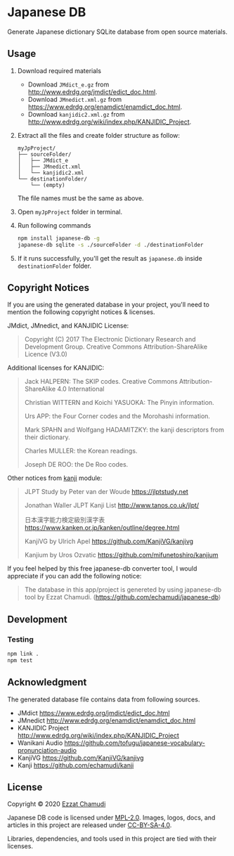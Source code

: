 # Japanese DB

Generate Japanese dictionary SQLite database from open source materials.

## Usage

1. Download required materials
    - Download `JMdict_e.gz` from http://www.edrdg.org/jmdict/edict_doc.html.
    - Download `JMnedict.xml.gz` from https://www.edrdg.org/enamdict/enamdict_doc.html.
    - Download `kanjidic2.xml.gz` from http://www.edrdg.org/wiki/index.php/KANJIDIC_Project.

1. Extract all the files and create folder structure as follow:
    ```
    myJpProject/
    ├── sourceFolder/
    │   ├── JMdict_e
    │   ├── JMnedict.xml
    │   └── kanjidic2.xml
    └── destinationFolder/
        └── (empty)
    ```

    The file names must be the same as above.

1. Open `myJpProject` folder in terminal.

1. Run following commands

    ```sh
    npm install japanese-db -g
    japanese-db sqlite -s ./sourceFolder -d ./destinationFolder
    ```

1. If it runs successfully, you'll get the result as `japanese.db` inside `destinationFolder` folder.

## Copyright Notices

If you are using the generated database in your project, you'll need to mention the following copyright notices & licenses.

JMdict, JMnedict, and KANJIDIC License:

> Copyright (C) 2017 The Electronic Dictionary Research and Development Group. Creative Commons Attribution-ShareAlike Licence (V3.0)

Additional licenses for KANJIDIC:

> Jack HALPERN: The SKIP codes. Creative Commons Attribution-ShareAlike 4.0 International
> 
> Christian WITTERN and Koichi YASUOKA: The Pinyin information.
> 
> Urs APP: the Four Corner codes and the Morohashi information.
> 
> Mark SPAHN and Wolfgang HADAMITZKY: the kanji descriptors from their dictionary.
> 
> Charles MULLER: the Korean readings.
> 
> Joseph DE ROO: the De Roo codes.

Other notices from [kanji](https://github.com/echamudi/kanji) module:

> JLPT Study by Peter van der Woude https://jlptstudy.net
>
> Jonathan Waller JLPT Kanji List http://www.tanos.co.uk/jlpt/
>
> 日本漢字能力検定級別漢字表 https://www.kanken.or.jp/kanken/outline/degree.html
>
> KanjiVG by Ulrich Apel https://github.com/KanjiVG/kanjivg
>
> Kanjium by Uros Ozvatic https://github.com/mifunetoshiro/kanjium

If you feel helped by this free japanese-db converter tool, I would appreciate if you can add the following notice:

> The database in this app/project is genereted by using japanese-db tool by Ezzat Chamudi. (https://github.com/echamudi/japanese-db)

## Development

### Testing
```sh
npm link .
npm test
```

## Acknowledgment

The generated database file contains data from following sources.

- JMdict https://www.edrdg.org/jmdict/edict_doc.html
- JMnedict http://www.edrdg.org/enamdict/enamdict_doc.html
- KANJIDIC Project http://www.edrdg.org/wiki/index.php/KANJIDIC_Project
- Wanikani Audio https://github.com/tofugu/japanese-vocabulary-pronunciation-audio
- KanjiVG https://github.com/KanjiVG/kanjivg
- Kanji https://github.com/echamudi/kanji

## License

Copyright © 2020 [Ezzat Chamudi](https://github.com/echamudi)

Japanese DB code is licensed under [MPL-2.0](https://www.mozilla.org/en-US/MPL/2.0/). Images, logos, docs, and articles in this project are released under [CC-BY-SA-4.0](https://creativecommons.org/licenses/by-sa/4.0/legalcode).

Libraries, dependencies, and tools used in this project are tied with their licenses.
